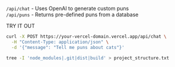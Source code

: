 ```/api/chat``` - Uses OpenAI to generate custom puns \
```/api/puns``` - Returns pre-defined puns from a database

TRY IT OUT
```Bash
curl -X POST https://your-vercel-domain.vercel.app/api/chat \
  -H "Content-Type: application/json" \
  -d '{"message": "Tell me puns about cats"}'
```
```bash
tree -I 'node_modules|.git|dist|build' > project_structure.txt
```